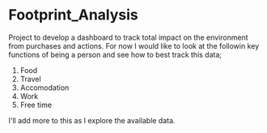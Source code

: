 # Footprint_Analysis
Project to develop a dashboard to track total impact on the environment from purchases and actions.
For now I would like to look at the followin key functions of being a person and see how to best track this data;
  1) Food
  2) Travel
  3) Accomodation
  4) Work
  5) Free time

I'll add more to this as I explore the available data.
